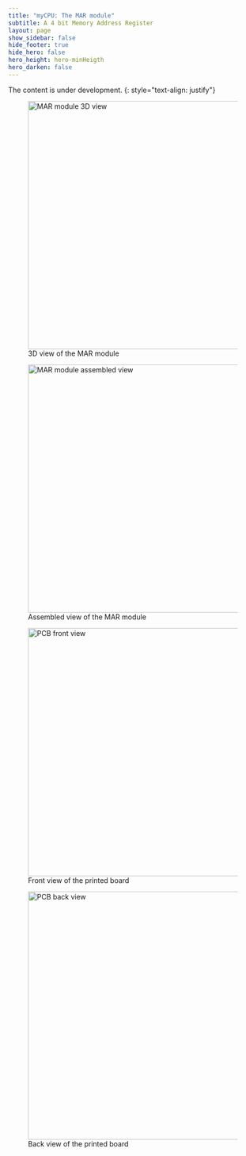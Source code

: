 ```yaml
---
title: "myCPU: The MAR module"
subtitle: A 4 bit Memory Address Register
layout: page
show_sidebar: false
hide_footer: true
hide_hero: false
hero_height: hero-minHeigth
hero_darken: false
---
```

The content is under development.
{: style="text-align: justify"}

<figure class="center">
    <img src="{{ site.baseurl }}/img/mycpu/modules/mar4b/mar_4b_3dview.png" alt="MAR module 3D view" title="3D view of the MAR module" width="500px">
    <figcaption>3D view of the MAR module</figcaption>
</figure>
<figure class="center">
    <img src="{{ site.baseurl }}/img/mycpu/modules/mar4b/mar_4b_assembled.png" alt="MAR module assembled view" title="Assembled view of the MAR module" width="500px">
    <figcaption>Assembled view of the MAR module</figcaption>
</figure>
<figure class="center">
    <img src="{{ site.baseurl }}/img/mycpu/modules/mar4b/mar_4b_clear_front.png" alt="PCB front view" title="Front view of the printed board" width="500px">
    <figcaption>Front view of the printed board</figcaption>
</figure>
<figure class="center">
    <img src="{{ site.baseurl }}/img/mycpu/modules/mar4b/mar_4b_clear_back.png" alt="PCB back view" title="Back view of the printed board" width="500px">
    <figcaption>Back view of the printed board</figcaption>
</figure>
